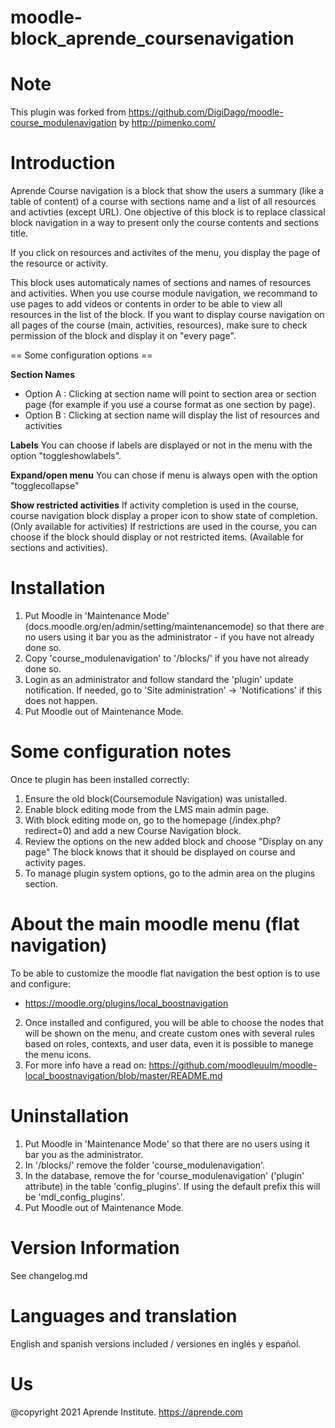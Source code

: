 # moodle-block_aprende_coursenavigation

Note
====
This plugin was forked from https://github.com/DigiDago/moodle-course_modulenavigation by http://pimenko.com/

Introduction
============
Aprende Course navigation is a block that show the users a summary (like a table of content) of a course with sections name and a list of all resources and activties (except URL). 
One objective of this block is to replace classical block navigation in a way to present only the course contents and sections title.

If you click on resources and activites of the menu, you display the page of the resource or activity.

This block uses automaticaly names of sections and names of resources and activities. When you use course module navigation, we recommand to use pages to add videos or contents in order to be able to view all resources in the list of the block.
If you want to display course navigation on all pages of the course (main, activities, resources), make sure to check permission of the block and display it on "every page".

== Some configuration options ==

**Section Names**
- Option A : Clicking at section name will point to section area or section page (for example if you use a course format as one section by page).
- Option B : Clicking at section name will display the list of resources and activities

**Labels**
You can choose if labels are displayed or not in the menu with the option "toggleshowlabels".

**Expand/open menu**
You can chose if menu is always open with the option "togglecollapse"

**Show restricted activities**
If activity completion is used in the course, course navigation block display a proper icon to show state of completion. (Only available for activities)
If restrictions are used in the course, you can choose if the block should display or not restricted items. (Available for sections and activities).

Installation
============
 1. Put Moodle in 'Maintenance Mode' (docs.moodle.org/en/admin/setting/maintenancemode) so that there are no 
    users using it bar you as the administrator - if you have not already done so.
 2. Copy 'course_modulenavigation' to '/blocks/' if you have not already done so.
 3. Login as an administrator and follow standard the 'plugin' update notification.  If needed, go to
    'Site administration' -> 'Notifications' if this does not happen.
 4.  Put Moodle out of Maintenance Mode.

Some configuration notes
====================
Once te plugin has been installed correctly:
1. Ensure the old block(Coursemodule Navigation) was unistalled.
2. Enable block editing mode from the LMS main admin page.
3. With block editing mode on, go to the homepage (/index.php?redirect=0) and add a new Course Navigation block.
4. Review the options on the new added block and choose "Display on any page" The block knows that it should be displayed on course and activity pages.
5. To manage plugin system options, go to the admin area on the plugins section.

About the main moodle menu (flat navigation)
====================
To be able to customize the moodle flat navigation the best option is to use and configure:
 - https://moodle.org/plugins/local_boostnavigation
2. Once installed and configured, you will be able to choose the nodes that will be shown on the menu, and create custom ones with several rules based on roles, contexts, and user data, even it is possible to manege the menu icons.
3. For more info have a read on: https://github.com/moodleuulm/moodle-local_boostnavigation/blob/master/README.md

Uninstallation
==============
 1. Put Moodle in 'Maintenance Mode' so that there are no users using it bar you as the administrator.
 2. In '/blocks/' remove the folder 'course_modulenavigation'.
 4. In the database, remove the for 'course_modulenavigation' ('plugin' attribute) in the table 'config_plugins'.  If
    using the default prefix this will be 'mdl_config_plugins'.
 5. Put Moodle out of Maintenance Mode.

Version Information
===================
See changelog.md


Languages and translation
===================
English and spanish versions included / versiones en inglés y español.


Us
==
@copyright 2021 Aprende Institute. https://aprende.com
